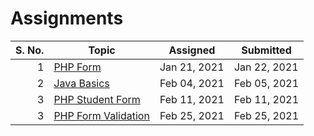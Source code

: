 # Assignments

| S. No. | Topic                              | Assigned     | Submitted    |
| -----: | ---------------------------------- | ------------ | ------------ |
|      1 | [PHP Form](01-21-2021/)            | Jan 21, 2021 | Jan 22, 2021 |
|      2 | [Java Basics](02-04-2021/)         | Feb 04, 2021 | Feb 05, 2021 |
|      3 | [PHP Student Form](02-11-2021/)    | Feb 11, 2021 | Feb 11, 2021 |
|      3 | [PHP Form Validation](02-25-2021/) | Feb 25, 2021 | Feb 25, 2021 |

